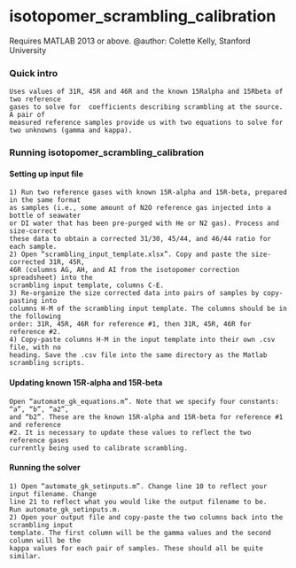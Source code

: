 # isotopomer_scrambling_calibration
Requires MATLAB 2013 or above.
@author: Colette Kelly,
Stanford University

### Quick intro
    Uses values of 31R, 45R and 46R and the known 15Ralpha and 15Rbeta of two reference 
    gases to solve for  coefficients describing scrambling at the source. A pair of
    measured reference samples provide us with two equations to solve for
    two unknowns (gamma and kappa).

### Running isotopomer_scrambling_calibration
#### Setting up input file
	1) Run two reference gases with known 15R-alpha and 15R-beta, prepared in the same format
	as samples (i.e., some amount of N2O reference gas injected into a bottle of seawater
	or DI water that has been pre-purged with He or N2 gas). Process and size-correct
	these data to obtain a corrected 31/30, 45/44, and 46/44 ratio for each sample.
	2) Open “scrambling_input_template.xlsx”. Copy and paste the size-corrected 31R, 45R,
	46R (columns AG, AH, and AI from the isotopomer correction spreadsheet) into the
	scrambling input template, columns C-E.
	3) Re-organize the size corrected data into pairs of samples by copy-pasting into
	columns H-M of the scrambling input template. The columns should be in the following
	order: 31R, 45R, 46R for reference #1, then 31R, 45R, 46R for reference #2.
	4) Copy-paste columns H-M in the input template into their own .csv file, with no
	heading. Save the .csv file into the same directory as the Matlab scrambling scripts.
      
#### Updating known 15R-alpha and 15R-beta
    Open “automate_gk_equations.m”. Note that we specify four constants: “a”, “b”, “a2”,
    and “b2”. These are the known 15R-alpha and 15R-beta for reference #1 and reference
    #2. It is necessary to update these values to reflect the two reference gases
    currently being used to calibrate scrambling.
    
#### Running the solver
    1) Open “automate_gk_setinputs.m”. Change line 10 to reflect your input filename. Change
    line 21 to reflect what you would like the output filename to be.
    Run automate_gk_setinputs.m.
    2) Open your output file and copy-paste the two columns back into the scrambling input
    template. The first column will be the gamma values and the second column will be the
    kappa values for each pair of samples. These should all be quite similar.
